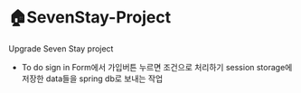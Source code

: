 # 🏠SevenStay-Project
Upgrade Seven Stay project

- To do
sign in Form에서 가입버튼 누르면 조건으로 처리하기
session storage에 저장한 data들을 spring db로 보내는 작업